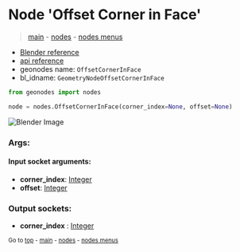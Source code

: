 # Node 'Offset Corner in Face'

> [main](../structure.md) - [nodes](nodes.md) - [nodes menus](nodes_menus.md)

- [Blender reference](https://docs.blender.org/manual/en/latest/modeling/geometry_nodes/mesh_topology/offset_corner_in_face.html)
- [api reference](https://docs.blender.org/api/current/bpy.types.GeometryNodeOffsetCornerInFace.html)
- geonodes name: `OffsetCornerInFace`
- bl_idname: `GeometryNodeOffsetCornerInFace`

```python
from geonodes import nodes

node = nodes.OffsetCornerInFace(corner_index=None, offset=None)
```

![Blender Image](https://docs.blender.org/manual/en/latest/_images/node-types_GeometryNodeOffsetCornerInFace.webp)

### Args:

#### Input socket arguments:

- **corner_index**: [Integer](Integer.md)
- **offset**: [Integer](Integer.md)

### Output sockets:

- **corner_index** : [Integer](Integer.md)


<sub>Go to [top](#node-Offset-Corner-in-Face) - [main](../structure.md) - [nodes](nodes.md) - [nodes menus](nodes_menus.md)</sub>

